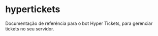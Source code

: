 # hypertickets
Documentação de referência para o bot Hyper Tickets, para gerenciar tickets no seu servidor.
